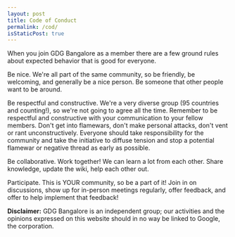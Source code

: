 ```yaml
---
layout: post
title: Code of Conduct
permalink: /cod/
isStaticPost: true
---
```


When you join GDG Bangalore as a member there are a few ground rules about expected behavior that is good for everyone.

Be nice. We're all part of the same community, so be friendly, be welcoming, and generally be a nice person. Be someone that other people want to be around.

Be respectful and constructive. We're a very diverse group (95 countries and counting!), so we're not going to agree all the time. Remember to be respectful and constructive with your communication to your fellow members. Don't get into flamewars, don't make personal attacks, don't vent or rant unconstructively. Everyone should take responsibility for the community and take the initiative to diffuse tension and stop a potential flamewar or negative thread as early as possible.

Be collaborative. Work together! We can learn a lot from each other. Share knowledge, update the wiki, help each other out.

Participate. This is YOUR community, so be a part of it! Join in on discussions, show up for in-person meetings regularly, offer feedback, and offer to help implement that feedback!

**Disclaimer:** GDG Bangalore is an independent group; our activities and the opinions expressed on this website should in no way be linked to Google, the corporation.

<img class="img-responsive feature-image" src="{{ site.baseurl }}/img/posts/cod.jpg" style="display:none">
